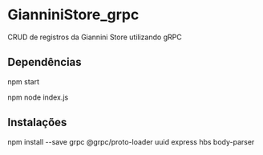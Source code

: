 # GianniniStore_grpc
CRUD de registros da Giannini Store utilizando gRPC


## Dependências

npm start

npm node index.js


## Instalações
npm install --save grpc @grpc/proto-loader uuid express hbs body-parser
